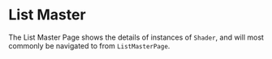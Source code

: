 # List Master

The List Master Page shows the details of instances of `Shader`, and will most commonly be navigated to from `ListMasterPage`.
